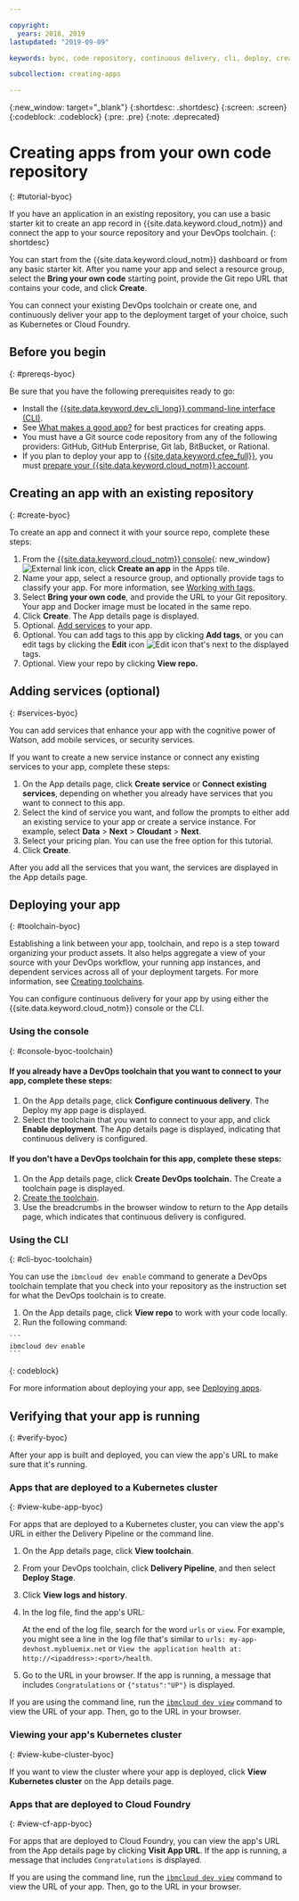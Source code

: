 ```yaml
---

copyright:
  years: 2018, 2019
lastupdated: "2019-09-09"

keywords: byoc, code repository, continuous delivery, cli, deploy, create app custom repo, custom repo, existing repo, custom code

subcollection: creating-apps

---
```


{:new_window: target="_blank"}
{:shortdesc: .shortdesc}
{:screen: .screen}
{:codeblock: .codeblock}
{:pre: .pre}
{:note: .deprecated}

# Creating apps from your own code repository
{: #tutorial-byoc}

If you have an application in an existing repository, you can use a basic starter kit to create an app record in {{site.data.keyword.cloud_notm}} and connect the app to your source repository and your DevOps toolchain.
{: shortdesc}

You can start from the {{site.data.keyword.cloud_notm}} dashboard or from any basic starter kit. After you name your app and select a resource group, select the **Bring your own code** starting point, provide the Git repo URL that contains your code, and click **Create**.

You can connect your existing DevOps toolchain or create one, and continuously deliver your app to the deployment target of your choice, such as Kubernetes or Cloud Foundry.

## Before you begin
{: #prereqs-byoc}

Be sure that you have the following prerequisites ready to go:

 * Install the [{{site.data.keyword.dev_cli_long}} command-line interface (CLI)](/docs/cli?topic=cloud-cli-getting-started).
 * See [What makes a good app?](/docs/apps?topic=creating-apps-best-practice) for best practices for creating apps.
 * You must have a Git source code repository from any of the following providers: GitHub, GitHub Enterprise, Git lab, BitBucket, or Rational.
 * If you plan to deploy your app to [{{site.data.keyword.cfee_full}}](/docs/cloud-foundry?topic=cloud-foundry-what-is-cloud-foundry), you must [prepare your {{site.data.keyword.cloud_notm}} account](/docs/cloud-foundry?topic=cloud-foundry-permissions).

## Creating an app with an existing repository
{: #create-byoc}

To create an app and connect it with your source repo, complete these steps:

1. From the [{{site.data.keyword.cloud_notm}} console](https://{DomainName}){: new_window} ![External link icon](../../icons/launch-glyph.svg "External link icon"), click **Create an app** in the Apps tile.
2. Name your app, select a resource group, and optionally provide tags to classify your app. For more information, see [Working with tags](/docs/resources?topic=resources-tag).
3. Select **Bring your own code**, and provide the URL to your Git repository. Your app and Docker image must be located in the same repo.
4. Click **Create**. The App details page is displayed.
5. Optional. [Add services](/docs/apps?topic=creating-apps-add-resource) to your app.
6. Optional. You can add tags to this app by clicking **Add tags**, or you can edit tags by clicking the **Edit** icon ![Edit icon](../../icons/edit-tagging.svg) that's next to the displayed tags.
7. Optional. View your repo by clicking **View repo.**

## Adding services (optional)
{: #services-byoc}

You can add services that enhance your app with the cognitive power of Watson, add mobile services, or security services.

If you want to create a new service instance or connect any existing services to your app, complete these steps:

1. On the App details page, click **Create service** or **Connect existing services**, depending on whether you already have services that you want to connect to this app.
2. Select the kind of service you want, and follow the prompts to either add an existing service to your app or create a service instance. For example, select **Data** > **Next** > **Cloudant** > **Next**.
3. Select your pricing plan. You can use the free option for this tutorial.
4. Click **Create**.

After you add all the services that you want, the services are displayed in the App details page.

## Deploying your app
{: #toolchain-byoc}

Establishing a link between your app, toolchain, and repo is a step toward organizing your product assets. It also helps aggregate a view of your source with your DevOps workflow, your running app instances, and dependent services across all of your deployment targets. For more information, see [Creating toolchains](/docs/services/ContinuousDelivery?topic=ContinuousDelivery-toolchains_getting_started).

You can configure continuous delivery for your app by using either the {{site.data.keyword.cloud_notm}} console or the CLI.

### Using the console
{: #console-byoc-toolchain}

#### If you already have a DevOps toolchain that you want to connect to your app, complete these steps:

1. On the App details page, click **Configure continuous delivery**. The Deploy my app page is displayed.
2. Select the toolchain that you want to connect to your app, and click **Enable deployment**. The App details page is displayed, indicating that continuous delivery is configured.

#### If you don't have a DevOps toolchain for this app, complete these steps:

1. On the App details page, click **Create DevOps toolchain.** The Create a toolchain page is displayed.
2. [Create the toolchain](/docs/services/ContinuousDelivery?topic=ContinuousDelivery-toolchains_getting_started).
3. Use the breadcrumbs in the browser window to return to the App details page, which indicates that continuous delivery is configured.

### Using the CLI
{: #cli-byoc-toolchain}

You can use the `ibmcloud dev enable` command to generate a DevOps toolchain template that you check into your repository as the instruction set for what the DevOps toolchain is to create. 

  1. On the App details page, click **View repo** to work with your code locally.
  2. Run the following command:
    
    ```
    ibmcloud dev enable
    ```
   {: codeblock}

For more information about deploying your app, see [Deploying apps](/docs/apps?topic=creating-apps-deploying-apps).

## Verifying that your app is running
{: #verify-byoc}

After your app is built and deployed, you can view the app's URL to make sure that it's running.

### Apps that are deployed to a Kubernetes cluster
{: #view-kube-app-byoc}

For apps that are deployed to a Kubernetes cluster, you can view the app's URL in either the Delivery Pipeline or the command line.

1. On the App details page, click **View toolchain**.
1. From your DevOps toolchain, click **Delivery Pipeline**, and then select **Deploy Stage**.
2. Click **View logs and history**.
3. In the log file, find the app's URL:

    At the end of the log file, search for the word `urls` or `view`. For example, you might see a line in the log file that's similar to `urls: my-app-devhost.mybluemix.net` or `View the application health at: http://<ipaddress>:<port>/health`.

4. Go to the URL in your browser. If the app is running, a message that includes `Congratulations` or `{"status":"UP"}` is displayed.

If you are using the command line, run the [`ibmcloud dev view`](/docs/cli/idt?topic=cloud-cli-idt-cli#view) command to view the URL of your app. Then, go to the URL in your browser.

### Viewing your app's Kubernetes cluster
{: #view-kube-cluster-byoc}

If you want to view the cluster where your app is deployed, click **View Kubernetes cluster** on the App details page.

### Apps that are deployed to Cloud Foundry
{: #view-cf-app-byoc}

For apps that are deployed to Cloud Foundry, you can view the app's URL from the App details page by clicking **Visit App URL**. If the app is running, a message that includes `Congratulations` is displayed.

If you are using the command line, run the [`ibmcloud dev view`](/docs/cli/idt?topic=cloud-cli-idt-cli#view) command to view the URL of your app. Then, go to the URL in your browser.
